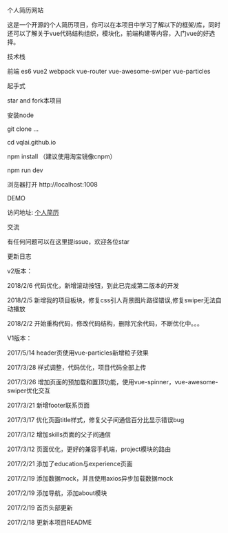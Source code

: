 个人简历网站

这是一个开源的个人简历项目，你可以在本项目中学习了解以下的框架/库，同时还可以了解关于vue代码结构组织，模块化，前端构建等内容，入门vue的好选择。

技术栈

前端 es6 vue2 webpack vue-router vue-awesome-swiper vue-particles

起手式

star and fork本项目

安装node

git clone ...

cd vqlai.github.io

npm install （建议使用淘宝镜像cnpm）

npm run dev

浏览器打开 http://localhost:1008

DEMO

访问地址: <a href="https://vqlai.github.io/dist/#/" target="_blank">个人简历</a>

交流

有任何问题可以在这里提issue，欢迎各位star

更新日志

v2版本：

2018/2/6  代码优化，新增滚动按钮，到此已完成第二版本的开发

2018/2/5  新增我的项目板块，修复css引人背景图片路径错误,修复swiper无法自动播放

2018/2/2  开始重构代码，修改代码结构，删除冗余代码，不断优化中。。。

V1版本：

2017/5/14 header页使用vue-particles新增粒子效果

2017/3/28 样式调整，代码优化，项目代码全部上传

2017/3/26 增加页面的预加载和置顶功能，使用vue-spinner，vue-awesome-swiper优化交互

2017/3/21 新增footer联系页面

2017/3/17 优化页面title样式，修复父子间通信百分比显示错误bug

2017/3/12 增加skills页面的父子间通信

2017/3/12 页面优化，更好的兼容手机端，project模块的路由

2017/2/21 添加了education与experience页面

2017/2/19 添加数据mock，并且使用axios异步加载数据mock

2017/2/19 添加导航，添加about模块

2017/2/19 首页头部更新

2017/2/18 更新本项目README